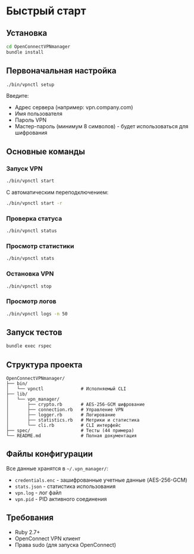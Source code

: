 # Быстрый старт

## Установка

```bash
cd OpenConnectVPNmanager
bundle install
```

## Первоначальная настройка

```bash
./bin/vpnctl setup
```

Введите:
- Адрес сервера (например: vpn.company.com)
- Имя пользователя
- Пароль VPN
- Мастер-пароль (минимум 8 символов) - будет использоваться для шифрования

## Основные команды

### Запуск VPN
```bash
./bin/vpnctl start
```

С автоматическим переподключением:
```bash
./bin/vpnctl start -r
```

### Проверка статуса
```bash
./bin/vpnctl status
```

### Просмотр статистики
```bash
./bin/vpnctl stats
```

### Остановка VPN
```bash
./bin/vpnctl stop
```

### Просмотр логов
```bash
./bin/vpnctl logs -n 50
```

## Запуск тестов

```bash
bundle exec rspec
```

## Структура проекта

```
OpenConnectVPNmanager/
├── bin/
│   └── vpnctl              # Исполняемый CLI
├── lib/
│   └── vpn_manager/
│       ├── crypto.rb       # AES-256-GCM шифрование
│       ├── connection.rb   # Управление VPN
│       ├── logger.rb       # Логирование
│       ├── statistics.rb   # Метрики и статистика
│       └── cli.rb          # CLI интерфейс
├── spec/                   # Тесты (44 примера)
└── README.md               # Полная документация
```

## Файлы конфигурации

Все данные хранятся в `~/.vpn_manager/`:
- `credentials.enc` - зашифрованные учетные данные (AES-256-GCM)
- `stats.json` - статистика использования
- `vpn.log` - лог файл
- `vpn.pid` - PID активного соединения

## Требования

- Ruby 2.7+
- OpenConnect VPN клиент
- Права sudo (для запуска OpenConnect)
